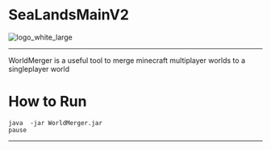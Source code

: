 # SeaLandsMainV2

![logo_white_large](https://user-images.githubusercontent.com/80217114/157707596-ddf31272-8360-4356-8ed6-405ce45e536c.png)

---

WorldMerger is a useful tool to merge minecraft multiplayer worlds to a singleplayer world

# How to Run 

```
java  -jar WorldMerger.jar
pause
```
---
